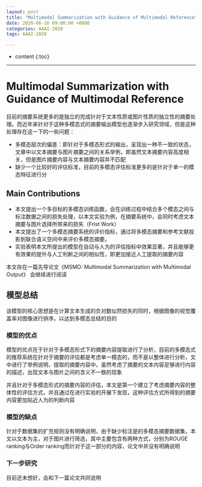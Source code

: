 ```yaml
---
layout: post
title: "Multimodal Summarization with Guidance of Multimodal Reference"
date: 2020-06-16 09:00:00 +0800 
categories: AAAI-2020
tags: AAAI-2020

---
```

* content
{:toc}
---

<!-- more -->

# Multimodal Summarization with Guidance of Multimodal Reference

目前的摘要系统更多的是独立的完成针对于文本性质或图片性质的独立性的摘要处理。而近年来针对于这种多模态式的摘要输出模型也逐渐步入研究领域，但是这种处理存在这一下的一些问题：

- 多模态层次的偏差：即针对于多模态形式的输出，呈现出一种不一致的状态，文章中以文本摘要与图片摘要之间的关系举例，即虽然文本摘要内容高度相关，但是图片摘要内容与文本摘要内容并不匹配
- 缺少一个比较好的评估标准，目前的多模态评估标准更多的是针对于单一的模态特征进行分

## Main Contributions

- 本文提出一个多目标的多模态训练函数，会在训练过程中结合多个模态之间与标注数据之间的损失处理，以本文实验为例，在摘要系统中，会同时考虑文本摘要与图片选择所带来的损失（Frist Work）
- 本文提出了一个多模态摘要系统的评价指标，通过将多模态摘要和参考文献投影到联合语义空间中来评价多模态摘要。
- 实验表明本文所提出的模型在自动与人为的评估指标中效果显著，并且能够更有效果的提升与人工判断之间的相似性，即更加接近人工提取的摘要内容

本文存在一篇先导论文《MSMO: Multimodal Summarization with Multimodal Output》 会继续进行阅读
## 模型总结

该模型的核心思想是在计算文本生成的负对数似然损失的同时，根据图像的视觉覆盖率对图像进行排序，以达到多模态总结的目的

### 模型的优点

模型的优点在于针对于多模态形式下的摘要内容提取进行了分析，目前的多模态式的推荐系统在针对于摘要的评估都是考虑单一模态的，而不是以整体进行分析，文中进行了举例说明，提取的摘要内容中，虽然考虑了摘要的文本内容足够进行内容的描述，出现文本与图片之间的含义不一致的现象

并且针对于多模态形式的摘要内容的评估，本文是第一个建立了考虑摘要内容的整体性的评估方式，并且通过在进行实验的开展下发现，这种评估方式所得到的摘要内容更加贴近人为的判断内容

### 模型的缺点

针对于数据集的扩充规则没有明确说明，由于缺少标注是的多模态摘要数据集，本文以文本为主，对于图片进行筛选，其中主要包含有两种方式，分别为ROUGE ranking与Order ranking而针对于这一部分的内容，论文中并没有明确说明

### 下一步研究

目前还未想好，会和下一篇论文共同说明